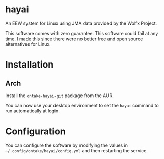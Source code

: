 # hayai
An EEW system for Linux using JMA data provided by the Wolfx Project.

This software comes with zero guarantee. This software could fail at any time. I made this since there were no better free and open source alternatives for Linux.

# Installation
## Arch
Install the `ontake-hayai-git` package from the AUR.

You can now use your desktop environment to set the `hayai` command to run automatically at login.

# Configuration
You can configure the software by modifying the values in `~/.config/ontake/hayai/config.yml` and then restarting the service.